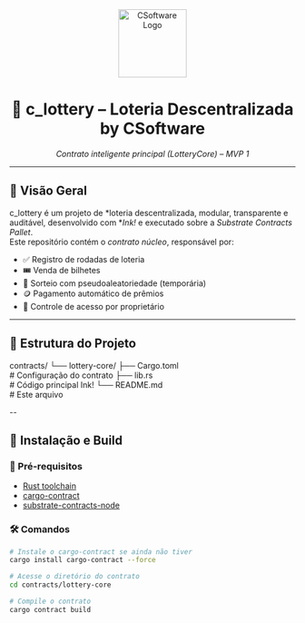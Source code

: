 <div align="center">

<img src="https://www.csoftware.dev.br/assets/logo.png" alt="CSoftware Logo" width="120"/>

# 🎰 c_lottery – Loteria Descentralizada by CSoftware
*Contrato inteligente principal (LotteryCore) – MVP 1*

</div>

---

## 🧠 Visão Geral

c_lottery é um projeto de *loteria descentralizada, modular, transparente e auditável, desenvolvido com **Ink!* e executado sobre a *Substrate Contracts Pallet*.  
Este repositório contém o *contrato núcleo*, responsável por:

- ✅ Registro de rodadas de loteria
- 🎟️ Venda de bilhetes
- 🔄 Sorteio com pseudoaleatoriedade (temporária)
- 🪙 Pagamento automático de prêmios
- 🔐 Controle de acesso por proprietário

---

## 📂 Estrutura do Projeto

contracts/ 
	└── lottery-core/ 
		├── Cargo.toml          
		# Configuração do contrato
		├── lib.rs             
		# Código principal Ink! 
		└── README.md           
		# Este arquivo

--

## 🚀 Instalação e Build

### 🧱 Pré-requisitos

- [Rust toolchain](https://rustup.rs)
- [cargo-contract](https://github.com/paritytech/cargo-contract)
- [substrate-contracts-node](https://github.com/paritytech/substrate-contracts-node)

### 🛠️ Comandos

```bash
# Instale o cargo-contract se ainda não tiver
cargo install cargo-contract --force

# Acesse o diretório do contrato
cd contracts/lottery-core

# Compile o contrato
cargo contract build